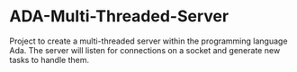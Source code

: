 # ADA-Multi-Threaded-Server
Project to create a multi-threaded server within the programming language Ada. The server will listen for connections on a socket and generate new tasks to handle them.
